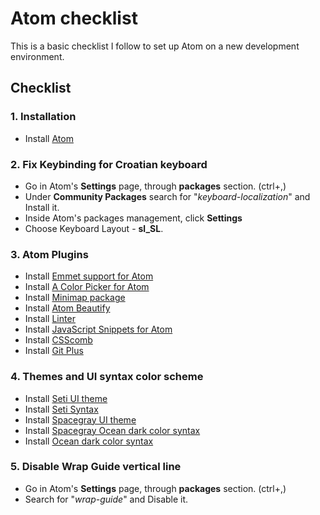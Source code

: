 # Atom checklist
This is a basic checklist I follow to set up Atom on a new development environment.  

## Checklist

### 1. Installation
- Install [Atom](https://atom.io/)


### 2. Fix Keybinding for Croatian keyboard
- Go in Atom's **Settings** page, through **packages** section. (ctrl+,)
- Under **Community Packages** search for "*keyboard-localization*" and Install it.
- Inside Atom's packages management, click **Settings**
- Choose Keyboard Layout - **sl_SL**.


### 3. Atom Plugins
- Install [Emmet support for Atom](https://github.com/emmetio/emmet-atom)
- Install [A Color Picker for Atom](https://github.com/thomaslindstrom/color-picker)
- Install [Minimap package](https://atom.io/packages/minimap)
- Install [Atom Beautify](https://atom.io/packages/atom-beautify)
- Install [Linter](https://atom.io/packages/linter)
- Install [JavaScript Snippets for Atom](https://atom.io/packages/javascript-snippets)
- Install [CSScomb](https://atom.io/packages/atom-css-comb)
- Install [Git Plus](https://atom.io/packages/git-plus)


### 4. Themes and UI syntax color scheme
- Install [Seti UI theme](https://github.com/jesseweed/seti-ui)
- Install [Seti Syntax](https://github.com/jesseweed/seti-syntax)
- Install [Spacegray UI theme](https://github.com/cannikin/spacegray-dark-ui)
- Install [Spacegray Ocean dark color syntax](https://github.com/carloe/spacegray-base16-ocean-dark)
- Install [Ocean dark color syntax](https://github.com/robbschiller/base16-ocean-dark)


### 5. Disable Wrap Guide vertical line
- Go in Atom's **Settings** page, through **packages** section. (ctrl+,)
- Search for "*wrap-guide*" and Disable it.

